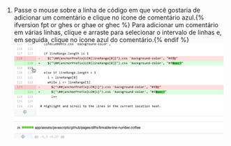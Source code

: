 1. Passe o mouse sobre a linha de código em que você gostaria de adicionar um comentário e clique no ícone de comentário azul.{% ifversion fpt or ghes or ghae or ghec %} Para adicionar um comentário em várias linhas, clique e arraste para selecionar o intervalo de linhas e, em seguida, clique no ícone azul do comentário.{% endif %} ![Ícone de comentário azul](/assets/images/help/commits/hover-comment-icon.gif)
